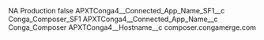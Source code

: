 <?xml version="1.0" encoding="UTF-8"?>
<CustomMetadata xmlns="http://soap.sforce.com/2006/04/metadata" xmlns:xsi="http://www.w3.org/2001/XMLSchema-instance" xmlns:xsd="http://www.w3.org/2001/XMLSchema">
    <label>NA Production</label>
    <protected>false</protected>
    <values>
        <field>APXTConga4__Connected_App_Name_SF1__c</field>
        <value xsi:type="xsd:string">Conga_Composer_SF1</value>
    </values>
    <values>
        <field>APXTConga4__Connected_App_Name__c</field>
        <value xsi:type="xsd:string">Conga_Composer</value>
    </values>
    <values>
        <field>APXTConga4__Hostname__c</field>
        <value xsi:type="xsd:string">composer.congamerge.com</value>
    </values>
</CustomMetadata>
